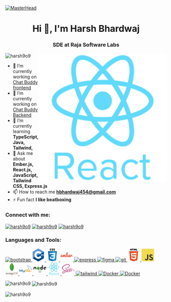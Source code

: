 [![MasterHead](https://firebasestorage.googleapis.com/v0/b/flexi-coding.appspot.com/o/dempgi7-520f8d5f-63d4-4453-8822-dbc149ae27f8.gif?alt=media&token=91c0c7b2-93c3-4029-b011-1a8703c5730d)](https://rishavchanda.io)
<h1 align="center">Hi 👋, I'm Harsh Bhardwaj</h1>
<h3 align="center">SDE at Raja Software Labs</h3>
<img src="https://raw.githubusercontent.com/devicons/devicon/master/icons/react/react-original-wordmark.svg" alt="animated" width="400" align="right"/>

<p align="left"> <img src="https://komarev.com/ghpvc/?username=harsh9o9&label=Profile%20views&color=0e75b6&style=flat" alt="harsh9o9" /> </p>

  - 🔭 I’m currently working on [Chat Buddy frontend](https://github.com/harsh9o9/chat-buddy-frontend)
  - 🔭 I’m currently working on [Chat Buddy Backend](https://github.com/harsh9o9/chat-buddy-backend)
  - 🌱 I’m currently learning **TypeScript, Java, Tailwind,**
  - 💬 Ask me about **Ember.js, React.js, JavaScript, Tailwind CSS, Express.js**
  - 📫 How to reach me **hbhardwaj454@gmail.com**
  - ⚡ Fun fact **I like beatboxing**

<h3 align="left">Connect with me:</h3>
<p align="left">
<a href="https://twitter.com/harsh9o9" target="blank"><img align="center" src="https://raw.githubusercontent.com/rahuldkjain/github-profile-readme-generator/master/src/images/icons/Social/twitter.svg" alt="harsh9o9" height="30" width="40" /></a>
<a href="https://linkedin.com/in/harsh9o9" target="blank"><img align="center" src="https://raw.githubusercontent.com/rahuldkjain/github-profile-readme-generator/master/src/images/icons/Social/linked-in-alt.svg" alt="harsh9o9" height="30" width="40" /></a>
<a href="https://www.leetcode.com/harsh9o9" target="blank"><img align="center" src="https://raw.githubusercontent.com/rahuldkjain/github-profile-readme-generator/master/src/images/icons/Social/leet-code.svg" alt="harsh9o9" height="30" width="40" /></a>
</p>

<h3 align="left">Languages and Tools:</h3>
<p align="left">
  <a href="https://getbootstrap.com" target="_blank" rel="noreferrer">
    <img
      src="https://cdn.jsdelivr.net/gh/devicons/devicon@latest/icons/bootstrap/bootstrap-original.svg"
      alt="bootstrap"
      width="40"
      height="40"
    />
  </a>
  <a href="https://www.w3schools.com/cpp/" target="_blank" rel="noreferrer">
    <img
      src="https://raw.githubusercontent.com/devicons/devicon/master/icons/cplusplus/cplusplus-original.svg"
      alt="cplusplus"
      width="40"
      height="40"
    />
  </a>
  <a href="https://www.w3schools.com/css/" target="_blank" rel="noreferrer">
    <img
      src="https://raw.githubusercontent.com/devicons/devicon/master/icons/css3/css3-original-wordmark.svg"
      alt="css3"
      width="40"
      height="40"
    />
  </a>
  <a href="https://emberjs.com/" target="_blank" rel="noreferrer">
    <img
      src="https://raw.githubusercontent.com/devicons/devicon/master/icons/ember/ember-original-wordmark.svg"
      alt="ember"
      width="40"
      height="40"
    />
  </a>
  <a href="https://expressjs.com" target="_blank" rel="noreferrer">
    <img
      src="https://github.com/user-attachments/assets/a398c5af-175d-44d8-bd04-2367542dfe40"
      alt="express"
      width="40"
      height="40"
    />
  </a>
  <a href="https://www.figma.com/" target="_blank" rel="noreferrer">
    <img
      src="https://www.vectorlogo.zone/logos/figma/figma-icon.svg"
      alt="figma"
      width="40"
      height="40"
    />
  </a>
  <a href="https://git-scm.com/" target="_blank" rel="noreferrer">
    <img
      src="https://www.vectorlogo.zone/logos/git-scm/git-scm-icon.svg"
      alt="git"
      width="40"
      height="40"
    />
  </a>
  <a href="https://www.w3.org/html/" target="_blank" rel="noreferrer">
    <img
      src="https://raw.githubusercontent.com/devicons/devicon/master/icons/html5/html5-original-wordmark.svg"
      alt="html5"
      width="40"
      height="40"
    />
  </a>
  <a
    href="https://developer.mozilla.org/en-US/docs/Web/JavaScript"
    target="_blank"
    rel="noreferrer"
  >
    <img
      src="https://raw.githubusercontent.com/devicons/devicon/master/icons/javascript/javascript-original.svg"
      alt="javascript"
      width="40"
      height="40"
    />
  </a>
  <a href="https://www.mongodb.com/" target="_blank" rel="noreferrer">
    <img
      src="https://raw.githubusercontent.com/devicons/devicon/master/icons/mongodb/mongodb-original-wordmark.svg"
      alt="mongodb"
      width="40"
      height="40"
    />
  </a>
  <a href="https://www.mysql.com/" target="_blank" rel="noreferrer">
    <img
      src="https://raw.githubusercontent.com/devicons/devicon/master/icons/mysql/mysql-original-wordmark.svg"
      alt="mysql"
      width="40"
      height="40"
    />
  </a>
  <a href="https://nodejs.org" target="_blank" rel="noreferrer">
    <img
      src="https://raw.githubusercontent.com/devicons/devicon/master/icons/nodejs/nodejs-original-wordmark.svg"
      alt="nodejs"
      width="40"
      height="40"
    />
  </a>
  <a href="https://reactjs.org/" target="_blank" rel="noreferrer">
    <img
      src="https://raw.githubusercontent.com/devicons/devicon/master/icons/react/react-original-wordmark.svg"
      alt="react"
      width="40"
      height="40"
    />
  </a>
  <a href="https://sass-lang.com" target="_blank" rel="noreferrer">
    <img
      src="https://raw.githubusercontent.com/devicons/devicon/master/icons/sass/sass-original.svg"
      alt="sass"
      width="40"
      height="40"
    />
  </a>
  <a href="https://tailwindcss.com/" target="_blank" rel="noreferrer">
    <img
      src="https://www.vectorlogo.zone/logos/tailwindcss/tailwindcss-icon.svg"
      alt="tailwind"
      width="40"
      height="40"
    />
  </a>
  <a href="https://docs.docker.com/" target="_blank" rel="noreferrer">
    <img
      src="https://www.vectorlogo.zone/logos/docker/docker-tile.svg"
      alt="Docker"
      width="40"
      height="40"
    />
  </a>

  <a href="https://fastify.dev/" target="_blank" rel="noreferrer">
    <img
      src="https://svg2raster.fileformat.info/vlz.jsp?svg=%2Flogos%2Ffastifyio%2Ffastifyio-icon.svg&width=60&height=60"
      alt="Docker"
      width="40"
      height="40"
    />
  </a>
</p>

<p><img align="left" src="https://github-readme-stats.vercel.app/api/top-langs?username=harsh9o9&show_icons=true&locale=en&layout=compact" alt="harsh9o9" /></p>

<p>&nbsp;<img align="center" src="https://github-readme-stats.vercel.app/api?username=harsh9o9&show_icons=true&locale=en" alt="harsh9o9" /></p>

<p><img align="center" src="https://github-readme-streak-stats.herokuapp.com/?user=harsh9o9&" alt="harsh9o9" /></p>
